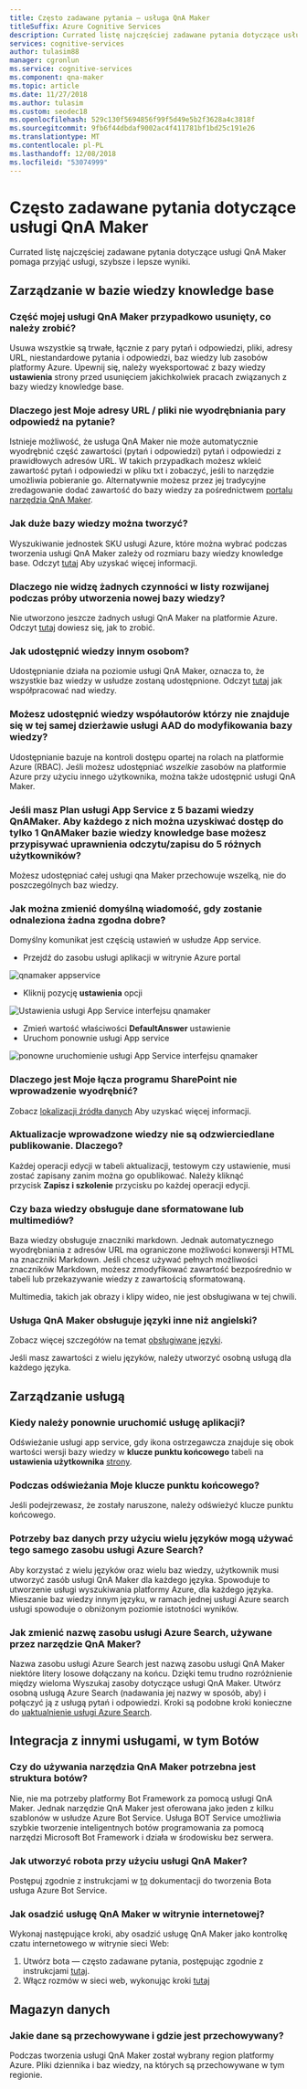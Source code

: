 ```yaml
---
title: Często zadawane pytania — usługa QnA Maker
titleSuffix: Azure Cognitive Services
description: Currated listę najczęściej zadawane pytania dotyczące usługi QnA Maker pomaga przyjąć usługi, szybsze i lepsze wyniki.
services: cognitive-services
author: tulasim88
manager: cgronlun
ms.service: cognitive-services
ms.component: qna-maker
ms.topic: article
ms.date: 11/27/2018
ms.author: tulasim
ms.custom: seodec18
ms.openlocfilehash: 529c130f5694856f99f5d49e5b2f3628a4c3818f
ms.sourcegitcommit: 9fb6f44dbdaf9002ac4f411781bf1bd25c191e26
ms.translationtype: MT
ms.contentlocale: pl-PL
ms.lasthandoff: 12/08/2018
ms.locfileid: "53074999"
---
```

# <a name="frequently-asked-questions-for-qna-maker"></a>Często zadawane pytania dotyczące usługi QnA Maker

Currated listę najczęściej zadawane pytania dotyczące usługi QnA Maker pomaga przyjąć usługi, szybsze i lepsze wyniki.

## <a name="manage-the-knowledge-base"></a>Zarządzanie w bazie wiedzy knowledge base

### <a name="i-accidentally-deleted-a-part-of-my-qna-maker-what-should-i-do"></a>Część mojej usługi QnA Maker przypadkowo usunięty, co należy zrobić? 

Usuwa wszystkie są trwałe, łącznie z pary pytań i odpowiedzi, pliki, adresy URL, niestandardowe pytania i odpowiedzi, baz wiedzy lub zasobów platformy Azure. Upewnij się, należy wyeksportować z bazy wiedzy **ustawienia** strony przed usunięciem jakichkolwiek pracach związanych z bazy wiedzy knowledge base. 

### <a name="why-is-my-urlsfiles-not-extracting-question-answer-pairs"></a>Dlaczego jest Moje adresy URL / pliki nie wyodrębniania pary odpowiedź na pytanie?

Istnieje możliwość, że usługa QnA Maker nie może automatycznie wyodrębnić część zawartości (pytań i odpowiedzi) pytań i odpowiedzi z prawidłowych adresów URL. W takich przypadkach możesz wkleić zawartość pytań i odpowiedzi w pliku txt i zobaczyć, jeśli to narzędzie umożliwia pobieranie go. Alternatywnie możesz przez jej tradycyjne zredagowanie dodać zawartość do bazy wiedzy za pośrednictwem [portalu narzędzia QnA Maker](https://qnamaker.ai).

### <a name="how-large-a-knowledge-base-can-i-create"></a>Jak duże bazy wiedzy można tworzyć?

Wyszukiwanie jednostek SKU usługi Azure, które można wybrać podczas tworzenia usługi QnA Maker zależy od rozmiaru bazy wiedzy knowledge base. Odczyt [tutaj](./Tutorials/choosing-capacity-qnamaker-deployment.md) Aby uzyskać więcej informacji.

### <a name="why-cant-i-see-anything-in-the-drop-down-when-i-try-to-create-a-new-knowledge-base"></a>Dlaczego nie widzę żadnych czynności w listy rozwijanej podczas próby utworzenia nowej bazy wiedzy?

Nie utworzono jeszcze żadnych usługi QnA Maker na platformie Azure. Odczyt [tutaj](./How-To/set-up-qnamaker-service-azure.md) dowiesz się, jak to zrobić.

### <a name="how-do-i-share-a-knowledge-base-with-others"></a>Jak udostępnić wiedzy innym osobom?

Udostępnianie działa na poziomie usługi QnA Maker, oznacza to, że wszystkie baz wiedzy w usłudze zostaną udostępnione. Odczyt [tutaj](./How-To/collaborate-knowledge-base.md) jak współpracować nad wiedzy.

### <a name="can-you-share-a-knowledge-base-with-a-contributor-that-is-not-in-the-same-aad-tenant-to-modify-a-knowledge-base"></a>Możesz udostępnić wiedzy współautorów którzy nie znajduje się w tej samej dzierżawie usługi AAD do modyfikowania bazy wiedzy? 

Udostępnianie bazuje na kontroli dostępu opartej na rolach na platformie Azure (RBAC). Jeśli możesz udostępniać _wszelkie_ zasobów na platformie Azure przy użyciu innego użytkownika, można także udostępnić usługi QnA Maker.

### <a name="if-you-have-an-app-service-plan-with-5-qnamaker-knowledge-bases-can-you-assign-readwrite-rights-to-5-different-users-so-each-of-them-can-access-only-1-qnamaker-knowledge-base"></a>Jeśli masz Plan usługi App Service z 5 bazami wiedzy QnAMaker. Aby każdego z nich można uzyskiwać dostęp do tylko 1 QnAMaker bazie wiedzy knowledge base możesz przypisywać uprawnienia odczytu/zapisu do 5 różnych użytkowników?

Możesz udostępniać całej usługi qna Maker przechowuje wszelką, nie do poszczególnych baz wiedzy.

### <a name="how-can-i-change-the-default-message-when-no-good-match-is-found"></a>Jak można zmienić domyślną wiadomość, gdy zostanie odnaleziona żadna zgodna dobre?

Domyślny komunikat jest częścią ustawień w usłudze App service.
- Przejdź do zasobu usługi aplikacji w witrynie Azure portal

![qnamaker appservice](./media/qnamaker-faq/qnamaker-resource-list-appservice.png)
- Kliknij pozycję **ustawienia** opcji

![Ustawienia usługi App Service interfejsu qnamaker](./media/qnamaker-faq/qnamaker-appservice-settings.png)
- Zmień wartość właściwości **DefaultAnswer** ustawienie
- Uruchom ponownie usługi App service

![ponowne uruchomienie usługi App Service interfejsu qnamaker](./media/qnamaker-faq/qnamaker-appservice-restart.png)

### <a name="why-is-my-sharepoint-link-not-getting-extracted"></a>Dlaczego jest Moje łącza programu SharePoint nie wprowadzenie wyodrębnić?

Zobacz [lokalizacji źródła danych](./Concepts/data-sources-supported.md#data-source-locations) Aby uzyskać więcej informacji.

### <a name="the-updates-that-i-made-to-my-knowledge-base-are-not-reflected-on-publish-why-not"></a>Aktualizacje wprowadzone wiedzy nie są odzwierciedlane publikowanie. Dlaczego?

Każdej operacji edycji w tabeli aktualizacji, testowym czy ustawienie, musi zostać zapisany zanim można go opublikować. Należy kliknąć przycisk **Zapisz i szkolenie** przycisku po każdej operacji edycji.

### <a name="does-the-knowledge-base-support-rich-data-or-multimedia"></a>Czy baza wiedzy obsługuje dane sformatowane lub multimediów?

Baza wiedzy obsługuje znaczniki markdown. Jednak automatycznego wyodrębniania z adresów URL ma ograniczone możliwości konwersji HTML na znaczniki Markdown. Jeśli chcesz używać pełnych możliwości znaczników Markdown, możesz zmodyfikować zawartość bezpośrednio w tabeli lub przekazywanie wiedzy z zawartością sformatowaną.

Multimedia, takich jak obrazy i klipy wideo, nie jest obsługiwana w tej chwili.

### <a name="does-qna-maker-support-non-english-languages"></a>Usługa QnA Maker obsługuje języki inne niż angielski?

Zobacz więcej szczegółów na temat [obsługiwane języki](./Overview/languages-supported.md).

Jeśli masz zawartości z wielu języków, należy utworzyć osobną usługą dla każdego języka.

## <a name="manage-service"></a>Zarządzanie usługą

### <a name="when-should-i-restart-my-app-service"></a>Kiedy należy ponownie uruchomić usługę aplikacji? 

Odświeżanie usługi app service, gdy ikona ostrzegawcza znajduje się obok wartości wersji bazy wiedzy w **klucze punktu końcowego** tabeli na **ustawienia użytkownika** [strony](https://www.qnamaker.ai/UserSettings).

### <a name="when-should-i-refresh-my-endpoint-keys"></a>Podczas odświeżania Moje klucze punktu końcowego?

Jeśli podejrzewasz, że zostały naruszone, należy odświeżyć klucze punktu końcowego.

### <a name="can-i-use-the-same-azure-search-resource-for-knowledge-bases-using-multiple-languages"></a>Potrzeby baz danych przy użyciu wielu języków mogą używać tego samego zasobu usługi Azure Search?

Aby korzystać z wielu języków oraz wielu baz wiedzy, użytkownik musi utworzyć zasób usługi QnA Maker dla każdego języka. Spowoduje to utworzenie usługi wyszukiwania platformy Azure, dla każdego języka. Mieszanie baz wiedzy innym języku, w ramach jednej usługi Azure search usługi spowoduje o obniżonym poziomie istotności wyników.

### <a name="how-can-i-change-the-name-of-the-azure-search-resource-used-by-qna-maker"></a>Jak zmienić nazwę zasobu usługi Azure Search, używane przez narzędzie QnA Maker?

Nazwa zasobu usługi Azure Search jest nazwą zasobu usługi QnA Maker niektóre litery losowe dołączany na końcu. Dzięki temu trudno rozróżnienie między wieloma Wyszukaj zasoby dotyczące usługi QnA Maker. Utwórz osobną usługą Azure Search (nadawania jej nazwy w sposób, aby) i połączyć ją z usługą pytań i odpowiedzi. Kroki są podobne kroki konieczne do [uaktualnienie usługi Azure Search](How-To/upgrade-qnamaker-service.md#upgrade-azure-search-service).

## <a name="integrate-with-other-services-including-bots"></a>Integracja z innymi usługami, w tym Botów

### <a name="do-i-need-to-use-bot-framework-in-order-to-use-qna-maker"></a>Czy do używania narzędzia QnA Maker potrzebna jest struktura botów?

Nie, nie ma potrzeby platformy Bot Framework za pomocą usługi QnA Maker. Jednak narzędzie QnA Maker jest oferowana jako jeden z kilku szablonów w usłudze Azure Bot Service. Usługa BOT Service umożliwia szybkie tworzenie inteligentnych botów programowania za pomocą narzędzi Microsoft Bot Framework i działa w środowisku bez serwera.

### <a name="how-can-i-create-a-bot-with-qna-maker"></a>Jak utworzyć robota przy użyciu usługi QnA Maker?

Postępuj zgodnie z instrukcjami w [to](./Tutorials/create-qna-bot.md) dokumentacji do tworzenia Bota usługa Azure Bot Service.

### <a name="how-do-i-embed-the-qna-maker-service-in-my-website"></a>Jak osadzić usługę QnA Maker w witrynie internetowej?

Wykonaj następujące kroki, aby osadzić usługę QnA Maker jako kontrolkę czatu internetowego w witrynie sieci Web:

1. Utwórz bota — często zadawane pytania, postępując zgodnie z instrukcjami [tutaj](./Tutorials/create-qna-bot.md).
2. Włącz rozmów w sieci web, wykonując kroki [tutaj](https://docs.microsoft.com/azure/bot-service/bot-service-channel-connect-webchat)

## <a name="data-storage"></a>Magazyn danych

### <a name="what-data-is-stored-and-where-is-it-stored"></a>Jakie dane są przechowywane i gdzie jest przechowywany? 

Podczas tworzenia usługi QnA Maker został wybrany region platformy Azure. Pliki dziennika i baz wiedzy, na których są przechowywane w tym regionie. 
